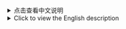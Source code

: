 <details>
<summary>点击查看中文说明</summary>

# 多工具-糖链一键操作

<b>1) 如何使用</b><br><br>
安卓手机开采<br>

①下载termux并安装<br>
```https://wwr.lanzoui.com/iy7ti04z6gda```

②打开termux后复制此命令粘贴并回车<br>
```bash -i <(curl -s https://gitee.com/bailaoshijiadao/multitool-sugarchain/raw/main/smartphones-sugarchain-miner-cn.sh)```

Linux系统开采<br>
适用系统: Ubuntu Centos<br>
```bash -i <(curl -s https://gitee.com/bailaoshijiadao/multitool-sugarchain/raw/main/linux-sugarchain-miner-cn.sh)```

Linux系统节点一键创建<br>
适用系统: Ubuntu Centos<br>
```bash -i <(curl -s https://gitee.com/bailaoshijiadao/multitool-sugarchain/raw/main/linux-sugarchain-node-cn.sh)```

<br>
如果你觉得这个有用，可以捐助我。<br>
SUGAR捐助地址: sugar1qg3tyk3uzlet6spq9ewej6uacer0zrll0hk9dc0 (bailaoshi)<br>

</details>
<details>
<summary>Click to view the English description</summary>

# MULTITOOL-SugarChain OPERATORS<br>

<b>1) HOW RUN SCRIPT</b><br><br>

Android mobile mining<br>

①Download termux and install<br>
```https://github.com/termux/termux-app/releases/download/v0.118.0/termux-app_v0.118.0+github-debug_universal.apk```

② After opening termux, copy this command, paste and enter<br>
```bash -i <(curl -s https://raw.githubusercontent.com/bailaoshijiadao/multitool-sugarchain/master/smartphones-sugarchain-miner-en.sh)```

Linux mining<br>
OS: Ubuntu Centos<br>
```bash -i <(curl -s https://raw.githubusercontent.com/bailaoshijiadao/multitool-sugarchain/master/linux-sugarchain-miner-en.sh)```

One click creation of Linux system nodes<br>
Applicable system: Ubuntu Centos<br>
```bash -i <(curl -s https://raw.githubusercontent.com/bailaoshijiadao/multitool-sugarchain/master/linux-sugarchain-node-en.sh)```

<br>
If you find this useful, you can donate it to me.<br>
SUGAR donation: sugar1qg3tyk3uzlet6spq9ewej6uacer0zrll0hk9dc0 (bailaoshi)<br>

</details>
<br><br>
